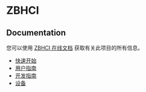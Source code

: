 # ZBHCI

## Documentation

您可以使用 [ZBHCI 在线文档](https://zbhci.readthedocs.io/zh_CN/latest/) 获取有关此项目的所有信息。

* [快速开始](https://zbhci.readthedocs.io/zh_CN/latest/getting-started.html)
* [用户指南](https://zbhci.readthedocs.io/zh_CN/latest/user-guide/index.html)
* [开发指南](https://zbhci.readthedocs.io/zh_CN/latest/developer-guide/index.html)
* [设备](https://zbhci.readthedocs.io/zh_CN/latest/devices/index.html)
